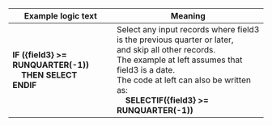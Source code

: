 
|Example logic text|Meaning|
|------------------|-------|
|**IF ({field3} >= RUNQUARTER(-1))<br>&nbsp;&nbsp;&nbsp;&nbsp;THEN SELECT<br>ENDIF**|Select any input records where field3 is the previous quarter or later,<br>and skip all other records.<br>The example at left assumes that field3 is a date.<br>The code at left can also be written as:<br>&nbsp;&nbsp;&nbsp;&nbsp;**SELECTIF({field3} >= RUNQUARTER(-1))**|

